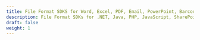 ```yaml
---
title: File Format SDKS for Word, Excel, PDF, Email, PowerPoint, Barcode, Images, OCR Note, and 3D
description: File Format SDKs for .NET, Java, PHP, JavaScript, SharePoint, Android, Reporting Services and JasperReports for web, desktop, and mobile platforms.
draft: false
weight: 1
---
```


